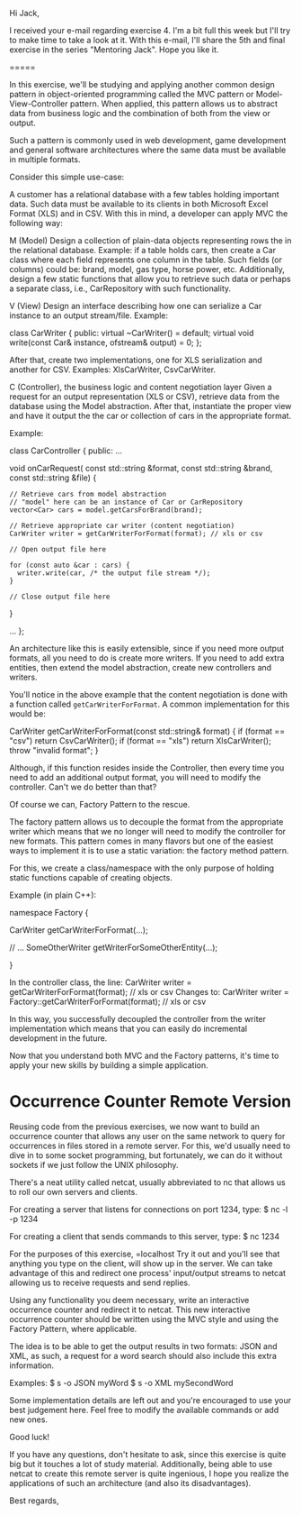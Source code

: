 Hi Jack,

I received your e-mail regarding exercise 4. I'm a bit full this week but I'll try to make time to take a look at it. 
With this e-mail, I'll share the 5th and final exercise in the series "Mentoring Jack". Hope you like it.

=====

In this exercise, we'll be studying and applying another common design pattern in object-oriented
programming called the MVC pattern or Model-View-Controller pattern. When applied, this pattern 
allows us to abstract data from business logic and the combination of both from the view or output.

Such a pattern is commonly used in web development, game development and general software 
architectures where the same data must be available in multiple formats.

Consider this simple use-case:

A customer has a relational database with a few tables holding important data. Such data must be 
available to its clients in both Microsoft Excel Format (XLS) and in CSV. With this in mind, a 
developer can apply MVC the following way:

M (Model)
Design a collection of plain-data objects representing rows the in the relational database.
Example: if a table holds cars, then create a Car class where each field represents one column in
the table. Such fields (or columns) could be: brand, model, gas type, horse power, etc.
Additionally, design a few static functions that allow you to retrieve such data or perhaps a separate 
class, i.e., CarRepository with such functionality.

V (View)
Design an interface describing how one can serialize a Car instance to an output stream/file.
Example:

class CarWriter {
public:
  virtual ~CarWriter() = default;
  virtual void write(const Car& instance, ofstream& output) = 0;
};

After that, create two implementations, one for XLS serialization and another for CSV.
Examples: XlsCarWriter, CsvCarWriter.

C (Controller), the business logic and content negotiation layer
Given a request for an output representation (XLS or CSV), retrieve data from the database using
the Model abstraction. After that, instantiate the proper view and have it output the the car or
collection of cars in the appropriate format.

Example:

class CarController {
public:
  ...
  
  void onCarRequest(
      const std::string &format, 
      const std::string &brand,
      const std::string &file) {
      
    // Retrieve cars from model abstraction
    // "model" here can be an instance of Car or CarRepository
    vector<Car> cars = model.getCarsForBrand(brand);
    
    // Retrieve appropriate car writer (content negotiation)
    CarWriter writer = getCarWriterForFormat(format); // xls or csv
    
    // Open output file here
    
    for (const auto &car : cars) {
      writer.write(car, /* the output file stream */);
    }
    
    // Close output file here
  }
  
  ...
};

An architecture like this is easily extensible, since if you need more output formats, all you
need to do is create more writers. If you need to add extra entities, then extend the model 
abstraction, create new controllers and writers.

You'll notice in the above example that the content negotiation is done with a function called
`getCarWriterForFormat`. A common implementation for this would be:

CarWriter getCarWriterForFormat(const std::string& format) {
  if (format == "csv") return CsvCarWriter();
  if (format == "xls") return XlsCarWriter();
  throw "invalid format";
}

Although, if this function resides inside the Controller, then every time you need to add an 
additional output format, you will need to modify the controller. 
Can't we do better than that?

Of course we can, Factory Pattern to the rescue.

The factory pattern allows us to decouple the format from the appropriate writer which means that
we no longer will need to modify the controller for new formats. This pattern comes in many flavors
but one of the easiest ways to implement it is to use a static variation: the factory method 
pattern.

For this, we create a class/namespace with the only purpose of holding static functions capable
of creating objects.

Example (in plain C++):

namespace Factory {

  CarWriter getCarWriterForFormat(...);
  
  // ...
  SomeOtherWriter getWriterForSomeOtherEntity(...);
  
}

In the controller class, the line:
CarWriter writer = getCarWriterForFormat(format); // xls or csv
Changes to:
CarWriter writer = Factory::getCarWriterForFormat(format); // xls or csv

In this way, you successfully decoupled the controller from the writer implementation which means
that you can easily do incremental development in the future.

Now that you understand both MVC and the Factory patterns, it's time to apply your new skills by
building a simple application.

Occurrence Counter Remote Version
=================================

Reusing code from the previous exercises, we now want to build an occurrence counter that allows
any user on the same network to query for occurrences in files stored in a remote server. For this, 
we'd usually need to dive in to some socket programming, but fortunately, we can do it without sockets 
if we just follow the UNIX philosophy.

There's a neat utility called netcat, usually abbreviated to nc that allows us to roll our own
servers and clients.

For creating a server that listens for connections on port 1234, type:
$ nc -l -p 1234

For creating a client that sends commands to this server, type:
$ nc <ip-address> 1234

For the purposes of this exercise, <ip-address>=localhost
Try it out and you'll see that anything you type on the client, will show up in the server. We can take
advantage of this and redirect one process' input/output streams to netcat allowing us to receive 
requests and send replies.

Using any functionality you deem necessary, write an interactive occurrence counter and redirect it
to netcat. This new interactive occurrence counter should be written using the MVC style and using
the Factory Pattern, where applicable.

The idea is to be able to get the output results in two formats: JSON and XML, as such, a request for
a word search should also include this extra information.

Examples: 
$ s -o JSON myWord
$ s -o XML mySecondWord

Some implementation details are left out and you're encouraged to use your best judgement here.
Feel free to modify the available commands or add new ones.

Good luck!

If you have any questions, don't hesitate to ask, since this exercise is quite big but it touches a lot of
study material. Additionally, being able to use netcat to create this remote server is quite ingenious, I hope
you realize the applications of such an architecture (and also its disadvantages).

Best regards,
